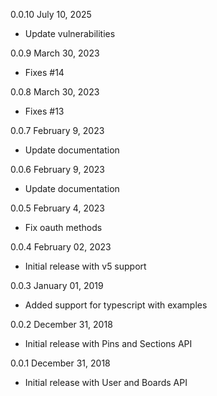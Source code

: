 0.0.10 July 10, 2025
  - Update vulnerabilities

0.0.9 March 30, 2023
  - Fixes #14

0.0.8 March 30, 2023
  - Fixes #13

0.0.7 February 9, 2023
  - Update documentation

0.0.6 February 9, 2023
  - Update documentation

0.0.5 February 4, 2023
  - Fix oauth methods

0.0.4 February 02, 2023
  - Initial release with v5 support

0.0.3 January 01, 2019
  - Added support for typescript with examples

0.0.2 December 31, 2018
  - Initial release with Pins and Sections API

0.0.1 December 31, 2018
  - Initial release with User and Boards API
